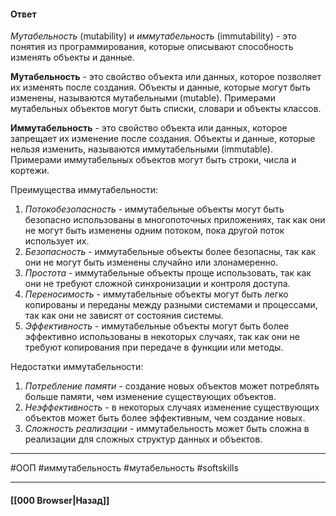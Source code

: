 #### Ответ

*Мутабельность* (mutability) и *иммутабельность* (immutability) - это понятия из программирования, которые описывают способность изменять объекты и данные.

**Мутабельность** - это свойство объекта или данных, которое позволяет их изменять после создания. Объекты и данные, которые могут быть изменены, называются мутабельными (mutable). Примерами мутабельных объектов могут быть списки, словари и объекты классов.

**Иммутабельность** - это свойство объекта или данных, которое запрещает их изменение после создания. Объекты и данные, которые нельзя изменить, называются иммутабельными (immutable). Примерами иммутабельных объектов могут быть строки, числа и кортежи.

Преимущества иммутабельности:
1. *Потокобезопасность* - иммутабельные объекты могут быть безопасно использованы в многопоточных приложениях, так как они не могут быть изменены одним потоком, пока другой поток использует их.
2. *Безопасность* - иммутабельные объекты более безопасны, так как они не могут быть изменены случайно или злонамеренно.
3. *Простота* - иммутабельные объекты проще использовать, так как они не требуют сложной синхронизации и контроля доступа.
4. *Переносимость* - иммутабельные объекты могут быть легко копированы и переданы между разными системами и процессами, так как они не зависят от состояния системы.
5. *Эффективность* - иммутабельные объекты могут быть более эффективно использованы в некоторых случаях, так как они не требуют копирования при передаче в функции или методы.

Недостатки иммутабельности:
1. *Потребление памяти* - создание новых объектов может потреблять больше памяти, чем изменение существующих объектов.
2. *Неэффективность* - в некоторых случаях изменение существующих объектов может быть более эффективным, чем создание новых.
3. *Сложность реализации* - иммутабельность может быть сложна в реализации для сложных структур данных и объектов.

___
#ООП #иммутабельность #мутабельность #softskills 

___

#### [[000 Browser|Назад]]